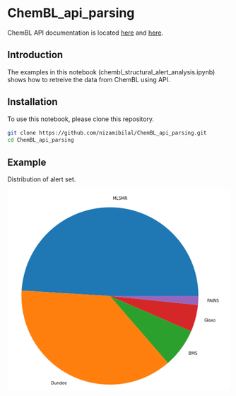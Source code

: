# ChemBL_api_parsing

ChemBL API documentation is located [here](https://www.ebi.ac.uk/chembl/api/data/docs) and [here](https://chembl.gitbook.io/chembl-interface-documentation/web-services/chembl-data-web-services).

## Introduction

The examples in this notebook (chembl_structural_alert_analysis.ipynb) shows how to retreive the data from ChemBL using API.

## Installation 

To use this notebook, please clone this repository. 

```bash
git clone https://github.com/nizamibilal/ChemBL_api_parsing.git
cd ChemBL_api_parsing
```

## Example
Distribution of alert set.

![Alert set](images/alert_set_pie.png)
